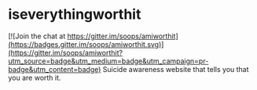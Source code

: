 # iseverythingworthit

[![Join the chat at https://gitter.im/soops/amiworthit](https://badges.gitter.im/soops/amiworthit.svg)](https://gitter.im/soops/amiworthit?utm_source=badge&utm_medium=badge&utm_campaign=pr-badge&utm_content=badge)
Suicide awareness website that tells you that you are worth it.
